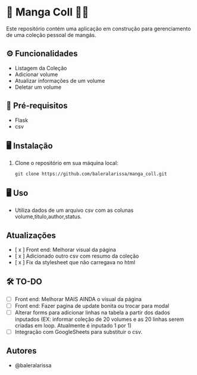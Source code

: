 # 🧚  Manga Coll 🧝‍♀️

Este repositório contém uma aplicação em construção para gerenciamento de uma coleção pessoal de mangás.

## ⚙️ Funcionalidades

- Listagem da Coleção
- Adicionar volume
- Atualizar informações de um volume
- Deletar um volume

## 📑 Pré-requisitos

- Flask
- csv
  
## 🖥️ Instalação

1. Clone o repositório em sua máquina local:

    ```
    git clone https://github.com/baleralarissa/manga_coll.git
    ```

## 🖥️ Uso

- Utiliza dados de um arquivo csv com as colunas volume,titulo,author,status. 

## Atualizações

- [ x ] Front end: Melhorar visual da página
- [ x ] Adicionado outro csv com resumo da coleção
- [ x ] Fix da stylesheet que não carregava no html

## 🛠️ TO-DO

- [ ] Front end: Melhorar MAIS AINDA o visual da página
- [ ] Front end: Fazer pagina de update bonita ou trocar para modal
- [ ] Alterar forms para adicionar linhas na tabela a partir dos dados inputados (EX: informar coleção de 20 volumes e as 20 linhas serem criadas em loop. Atualmente é inputado 1 por 1)
- [ ] Integração com GoogleSheets para substituir o csv.
  
## Autores

- @baleralarissa



